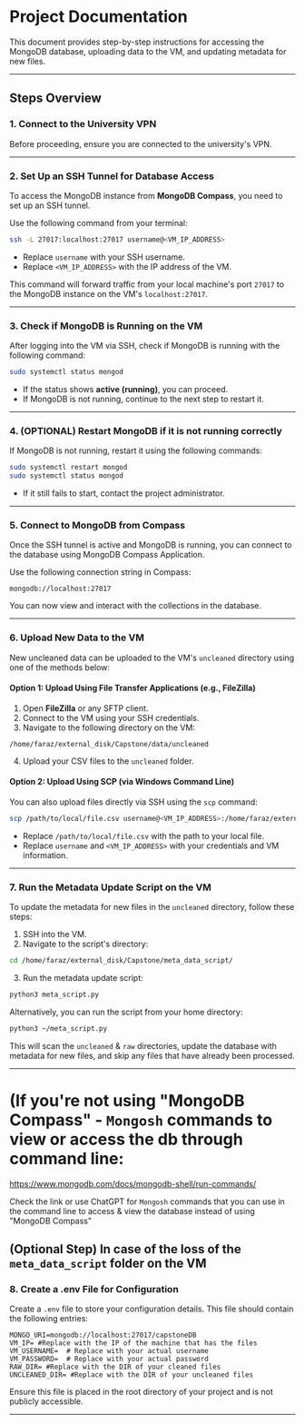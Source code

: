 # Project Documentation

This document provides step-by-step instructions for accessing the MongoDB database, uploading data to the VM, and updating metadata for new files.

---

## Steps Overview

### 1. Connect to the University VPN
Before proceeding, ensure you are connected to the university's VPN.

---

### 2. Set Up an SSH Tunnel for Database Access
To access the MongoDB instance from **MongoDB Compass**, you need to set up an SSH tunnel.

Use the following command from your terminal:

```bash
ssh -L 27017:localhost:27017 username@<VM_IP_ADDRESS>
```
- Replace `username` with your SSH username.
- Replace `<VM_IP_ADDRESS>` with the IP address of the VM.

This command will forward traffic from your local machine's port `27017` to the MongoDB instance on the VM's `localhost:27017`.

---

### 3. Check if MongoDB is Running on the VM
After logging into the VM via SSH, check if MongoDB is running with the following command:

```bash
sudo systemctl status mongod
```
- If the status shows **active (running)**, you can proceed.
- If MongoDB is not running, continue to the next step to restart it.

---

### 4. (OPTIONAL) Restart MongoDB if it is not running correctly
If MongoDB is not running, restart it using the following commands:

```bash
sudo systemctl restart mongod
sudo systemctl status mongod
```
- If it still fails to start, contact the project administrator.

---

### 5. Connect to MongoDB from Compass
Once the SSH tunnel is active and MongoDB is running, you can connect to the database using MongoDB Compass Application.

Use the following connection string in Compass:

```mongodb
mongodb://localhost:27017
```
You can now view and interact with the collections in the database.

---

### 6. Upload New Data to the VM
New uncleaned data can be uploaded to the VM's `uncleaned` directory using one of the methods below:

#### Option 1: Upload Using File Transfer Applications (e.g., FileZilla)
1. Open **FileZilla** or any SFTP client.
2. Connect to the VM using your SSH credentials.
3. Navigate to the following directory on the VM:

```text
/home/faraz/external_disk/Capstone/data/uncleaned
```
4. Upload your CSV files to the `uncleaned` folder.

#### Option 2: Upload Using SCP (via Windows Command Line)
You can also upload files directly via SSH using the `scp` command:

```bash
scp /path/to/local/file.csv username@<VM_IP_ADDRESS>:/home/faraz/external_disk/Capstone/data/uncleaned/
```
- Replace `/path/to/local/file.csv` with the path to your local file.
- Replace `username` and `<VM_IP_ADDRESS>` with your credentials and VM information.

---

### 7. Run the Metadata Update Script on the VM
To update the metadata for new files in the `uncleaned` directory, follow these steps:

1. SSH into the VM.
2. Navigate to the script's directory:

```bash
cd /home/faraz/external_disk/Capstone/meta_data_script/
```
3. Run the metadata update script:

```bash
python3 meta_script.py
```

Alternatively, you can run the script from your home directory:

```bash
python3 ~/meta_script.py
```

This will scan the `uncleaned` & `raw` directories, update the database with metadata for new files, and skip any files that have already been processed.

---

# (If you're not using "MongoDB Compass" - `Mongosh` commands to view or access the db through command line:

https://www.mongodb.com/docs/mongodb-shell/run-commands/

Check the link or use ChatGPT for `Mongosh` commands that you can use in the command line to access & view the database instead of using "MongoDB Compass"

## (Optional Step) In case of the loss of the `meta_data_script` folder on the VM

### 8. Create a .env File for Configuration
Create a `.env` file to store your configuration details. This file should contain the following entries:

```env
MONGO_URI=mongodb://localhost:27017/capstoneDB
VM_IP= #Replace with the IP of the machine that has the files
VM_USERNAME=  # Replace with your actual username
VM_PASSWORD=  # Replace with your actual password
RAW_DIR= #Replace with the DIR of your cleaned files
UNCLEANED_DIR= #Replace with the DIR of your uncleaned files
```
Ensure this file is placed in the root directory of your project and is not publicly accessible.

---

